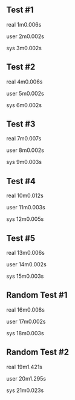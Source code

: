 ## Test #1
real 1m0.006s

user 2m0.002s

sys 3m0.002s

## Test #2
real 4m0.006s

user 5m0.002s

sys 6m0.002s

## Test #3
real 7m0.007s

user 8m0.002s

sys 9m0.003s

## Test #4
real 10m0.012s

user 11m0.003s

sys 12m0.005s

## Test #5
real 13m0.006s

user 14m0.002s

sys 15m0.003s

## Random Test #1
real 16m0.008s

user 17m0.002s

sys 18m0.003s

## Random Test #2
real 19m1.421s

user 20m1.295s

sys 21m0.023s